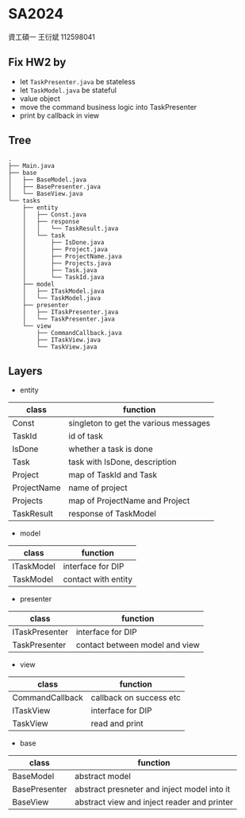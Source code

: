 # SA2024
資工碩一 王衍斌 112598041 

## Fix HW2 by
- let ```TaskPresenter.java``` be stateless
- let ```TaskModel.java``` be stateful
- value object
- move the command business logic into TaskPresenter
- print by callback in view

## Tree
```
.
├── Main.java
├── base
│   ├── BaseModel.java
│   ├── BasePresenter.java
│   └── BaseView.java
└── tasks
    ├── entity
    │   ├── Const.java
    │   ├── response
    │   │   └── TaskResult.java
    │   └── task
    │       ├── IsDone.java
    │       ├── Project.java
    │       ├── ProjectName.java
    │       ├── Projects.java
    │       ├── Task.java
    │       └── TaskId.java
    ├── model
    │   ├── ITaskModel.java
    │   └── TaskModel.java
    ├── presenter
    │   ├── ITaskPresenter.java
    │   └── TaskPresenter.java
    └── view
        ├── CommandCallback.java
        ├── ITaskView.java
        └── TaskView.java
```

## Layers
- entity

| class       | function                              |
| ----------- | ------------------------------------- |
| Const       | singleton to get the various messages |
| TaskId      | id of task                            |
| IsDone      | whether a task is done                |
| Task        | task with IsDone, description         |
| Project     | map of TaskId and Task                |
| ProjectName | name of project                       |
| Projects    | map of ProjectName and Project        |
| TaskResult  | response of TaskModel                 |

- model

| class      | function            |
| ---------- | ------------------- |
| ITaskModel | interface for DIP   |
| TaskModel  | contact with entity |

- presenter

| class          | function                       |
| -------------- | ------------------------------ |
| ITaskPresenter | interface for DIP              |
| TaskPresenter  | contact between model and view |

- view

| class           | function                |
| --------------- | ----------------------- |
| CommandCallback | callback on success etc |
| ITaskView       | interface for DIP       |
| TaskView        | read and print          |

- base

| class         | function                                    |
| ------------- | ------------------------------------------- |
| BaseModel     | abstract model                              |
| BasePresenter | abstract presneter and inject model into it |
| BaseView      | abstract view and inject reader and printer |
